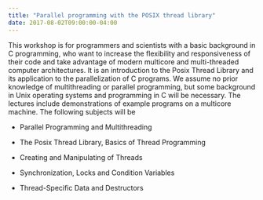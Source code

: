 ```yaml
---
title: "Parallel programming with the POSIX thread library"
date: 2017-08-02T09:00:00-04:00
---
```


This workshop is for programmers and scientists with a basic background in C programming, who want to increase the flexibility and responsiveness of their code and take advantage of modern multicore and multi-threaded computer architectures. It is an introduction to the Posix Thread Library and its application to the parallelization of C programs. We assume no prior knowledge of multithreading or parallel programming, but some background in Unix operating systems and programming in C will be necessary. The lectures include demonstrations of example programs on a multicore machine. The following subjects will be

* Parallel Programming and Multithreading

* The Posix Thread Library, Basics of Thread Programming

* Creating and Manipulating of Threads

* Synchronization, Locks and Condition Variables

* Thread-Specific Data and Destructors


